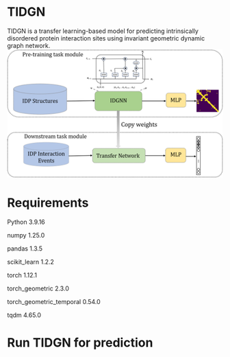 # TIDGN
TIDGN is a transfer learning-based model for predicting intrinsically disordered protein interaction sites using invariant geometric dynamic graph network.
![TIDGN 示例图片](https://github.com/JingX-ops/TIDGN/blob/main/Image/TIDGN.png?raw=true)
# **Requirements**
Python 3.9.16

numpy 1.25.0

pandas 1.3.5

scikit_learn 1.2.2

torch 1.12.1

torch_geometric 2.3.0

torch_geometric_temporal 0.54.0

tqdm 4.65.0
# **Run TIDGN for prediction**

